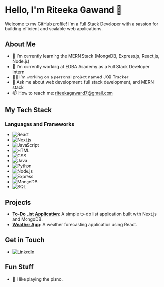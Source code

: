 # Hello, I'm Riteeka Gawand 👋

Welcome to my GitHub profile! I'm a Full Stack Developer with a passion for building efficient and scalable web applications.

## About Me
- 🌱 I’m currently learning the MERN Stack (MongoDB, Express.js, React.js, Node.js)
- 💼 I’m currently working at EDBA Academy as a Full Stack Developer Intern
- 🧑‍💻 I’m working on a personal project named JOB Tracker
- 💬 Ask me about web development, full stack development, and MERN stack
- 📫 How to reach me: riteekagawand7@gmail.com

## My Tech Stack
### Languages and Frameworks
- ![React](https://img.shields.io/badge/-React-333333?style=flat&logo=react)
- ![Next.js](https://img.shields.io/badge/-Next.js-333333?style=flat&logo=nextdotjs)
- ![JavaScript](https://img.shields.io/badge/-JavaScript-333333?style=flat&logo=javascript)
- ![HTML](https://img.shields.io/badge/-HTML-333333?style=flat&logo=html5)
- ![CSS](https://img.shields.io/badge/-CSS-333333?style=flat&logo=css3)
- ![Java](https://img.shields.io/badge/-Java-333333?style=flat&logo=java)
- ![Python](https://img.shields.io/badge/-Python-333333?style=flat&logo=python)
- ![Node.js](https://img.shields.io/badge/-Node.js-333333?style=flat&logo=nodedotjs)
- ![Express](https://img.shields.io/badge/-Express-333333?style=flat&logo=express)
- ![MongoDB](https://img.shields.io/badge/-MongoDB-333333?style=flat&logo=mongodb)
- ![SQL](https://img.shields.io/badge/-SQL-333333?style=flat&logo=postgresql)

## Projects
- **[To-Do List Application](https://github.com/riteekagawand/To-DO-List)**: A simple to-do list application built with Next.js and MongoDB.
- **[Weather App](https://github.com/riteekagawand/Weather-App)**: A weather forecasting application using React.

## Get in Touch
- [![LinkedIn](https://img.shields.io/badge/-LinkedIn-0077B5?style=flat&logo=linkedin&logoColor=white)](https://www.linkedin.com/in/riteeka-gawand-702553212/)

## Fun Stuff
- 🎹 I like playing the piano.
